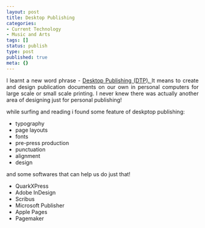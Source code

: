```yaml
---
layout: post
title: Desktop Publishing
categories:
- Current Technology
- Music and Arts
tags: []
status: publish
type: post
published: true
meta: {}
---
```

<p align="justify">I learnt a new word phrase - <a href="http://en.wikipedia.org/wiki/Desktop_publishing">Desktop Publishing (DTP). </a>It means to create and design publication documents on our own in personal computers for large scale or small scale printing. I never knew there was actually another area of designing just for personal publishing!</p>
<p align="justify">while surfing and reading i found some feature of deskptop publishing:</p>

<ul>
	<li>typography</li>
	<li>page layouts</li>
	<li>fonts</li>
	<li>pre-press production</li>
	<li>punctuation</li>
	<li>alignment</li>
	<li>design</li>
</ul>
and some softwares that can help us do just that!
<ul>
	<li>QuarkXPress</li>
	<li>Adobe InDesign</li>
	<li>Scribus</li>
	<li>Microsoft Publisher</li>
	<li>Apple Pages</li>
	<li>Pagemaker</li>
</ul>
